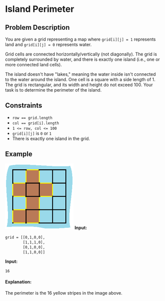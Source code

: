 # Island Perimeter

## Problem Description
You are given a grid representing a map where `grid[i][j] = 1` represents land and `grid[i][j] = 0` represents water.

Grid cells are connected horizontally/vertically (not diagonally). The grid is completely surrounded by water, and there is exactly one island (i.e., one or more connected land cells).

The island doesn't have "lakes," meaning the water inside isn't connected to the water around the island. One cell is a square with a side length of 1. The grid is rectangular, and its width and height do not exceed 100. Your task is to determine the perimeter of the island.

## Constraints
- `row == grid.length`
- `col == grid[i].length`
- `1 <= row, col <= 100`
- `grid[i][j]` is `0` or `1`
- There is exactly one island in the grid.

## Example
![](example_island.png)
**Input:**
```plaintext
grid = [[0,1,0,0],
        [1,1,1,0],
        [0,1,0,0],
        [1,1,0,0]]
```
**Input:**
```plaintext
16
```
#### Explanation:
The perimeter is the 16 yellow stripes in the image above.
